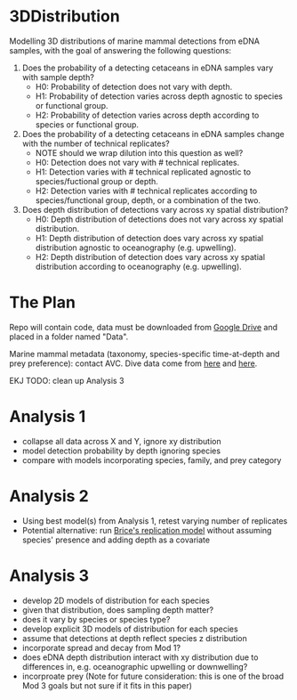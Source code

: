 # 3DDistribution
Modelling 3D distributions of marine mammal detections from eDNA samples, with the goal of answering the following questions:

1. Does the probability of a detecting cetaceans in eDNA samples vary with sample depth?
   - H0: Probability of detection does not vary with depth.
   - H1: Probability of detection varies across depth agnostic to species or functional group.
   - H2: Probability of detection varies across depth according to species or functional group.
2. Does the probability of a detecting cetaceans in eDNA samples change with the number of technical replicates?
   * NOTE should we wrap dilution into this question as well?
   - H0: Detection does not vary with # technical replicates.
   - H1: Detection varies with # technical replicated agnostic to species/fuctional group or depth.
   - H2: Detection varies with # technical replicates according to species/functional group, depth, or a combination of the two.
3. Does depth distribution of detections vary across xy spatial distribution?
   - H0: Depth distribution of detections does not vary across xy spatial distribution.
   - H1: Depth distribution of detection does vary across xy spatial distribution agnostic to oceanography (e.g. upwelling).
   - H2: Depth distribution of detection does vary across xy spatial distribution according to oceanography (e.g. upwelling).

# The Plan

Repo will contain code, data must be downloaded from [Google Drive](https://drive.google.com/drive/folders/1EZEfbxgRszwmN4RmaoQe7wh6S6zPgm5A?usp=drive_link) and placed in a folder named "Data".

Marine mammal metadata (taxonomy, species-specific time-at-depth and prey preference): contact AVC. Dive data come from [here](https://apps.dtic.mil/sti/tr/pdf/ADA560975.pdf) and [here](https://www.nepa.navy.mil/Portals/20/Documents/aftteis4/Dive%20Profile%20and%20Group%20Size_TR_2017_05_22.pdf).

EKJ TODO: clean up Analysis 3

# Analysis 1

- collapse all data across X and Y, ignore xy distribution
- model detection probability by depth ignoring species
- compare with models incorporating species, family, and prey category

# Analysis 2

- Using best model(s) from Analysis 1, retest varying number of replicates
- Potential alternative: run [Brice's replication model](https://github.com/BriceSemmens/eDNA_patch) without assuming species' presence and adding depth as a covariate

# Analysis 3

- develop 2D models of distribution for each species
- given that distribution, does sampling depth matter?
- does it vary by species or species type?
- develop explicit 3D models of distribution for each species
- assume that detections at depth reflect species z distribution
- incorporate spread and decay from Mod 1?
- does eDNA depth distribution interact with xy distribution due to differences in, e.g. oceanographic upwelling or downwelling?
- incorproate prey (Note for future consideration: this is one of the broad Mod 3 goals but not sure if it fits in this paper)
